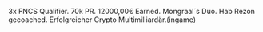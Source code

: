 3x FNCS Qualifier.
70k PR.
12000,00€ Earned.
Mongraal´s Duo.
Hab Rezon gecoached.
Erfolgreicher Crypto Multimilliardär.(ingame)
